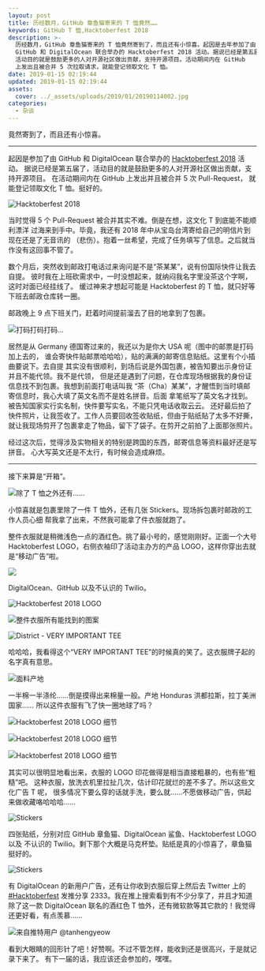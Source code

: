 ```yaml
---
layout: post
title: 历经数月，GitHub 章鱼猫寄来的 T 恤竟然……
keywords: GitHub T 恤,Hacktoberfest 2018
description: >-
  历经数月，GitHub 章鱼猫寄来的 T 恤竟然寄到了，而且还有小惊喜。起因是去年参加了由
  GitHub 和 DigitalOcean 联合举办的 Hacktoberfest 2018 活动。据说已经是第五届了，
  活动目的就是鼓励更多的人对开源社区做出贡献，支持开源项目。活动期间内在 GitHub
  上发出且被合并 5 次拉取请求，就能登记领取文化 T 恤。
date: 2019-01-15 02:19:44
updated: 2019-01-15 02:19:44
assets:
  cover: ../_assets/uploads/2019/01/20190114002.jpg
categories:
  - 杂谈
---
```


竟然寄到了，而且还有小惊喜。

---

起因是参加了由 GitHub 和 DigitalOcean 联合举办的 [Hacktoberfest 2018] 活动。
据说已经是第五届了，活动目的就是鼓励更多的人对开源社区做出贡献，支持开源项目。
在活动期间内在 GitHub 上发出并且被合并 5 次 Pull-Request，
就能登记领取文化 T 恤。挺好的。

![Hacktoberfest 2018](../_assets/uploads/2019/01/20190114003.png "Hacktoberfest 2018")

当时觉得 5 个 Pull-Request 被合并其实不难。倒是在想，这文化 T 到底能不能顺利漂洋
过海来到手中。毕竟，我还有 2018 年中从宝岛台湾寄给自己的明信片到现在还是了无音讯的
（悲伤）。抱着一丝希望，完成了任务填写了信息。之后就当作没有这回事不管了。

数个月后，突然收到邮政打电话过来询问是不是“茶某某”，说有份国际快件让我去自提。
彼时我在上班砍需求中，一时没想起来，就纳闷我名字里没茶这个字啊，这时对面已经挂线了。
缓过神来才想起可能是 Hacktoberfest 的 T 恤，就只好等下班去邮政仓库转一圈。

邮政晚上 9 点下班关门，赶着时间提前溜去了目的地拿到了包裹。

![打码打码打码...](../_assets/uploads/2019/01/20190114004.jpg "打码打码打码...")

居然是从 Germany 德国寄过来的，我还以为是你大 USA 呢（图中的邮票是打码加上去的，
谁会寄快件贴邮票哈哈哈），贴的满满的邮寄信息贴纸。这里有个小插曲要说下。去自提
其实没有很顺利，到场后说是外国包裹，被告知要出示身份证并且不能代领。我不是代领，
但是还是遇到了问题，在仓库现场根据我的身份证信息找不到包裹。我想到前面打电话叫我
“茶（Cha）某某”，才醒悟到当时填邮寄信息时，我心大填了英文名而不是姓名拼音。后面
拿笔纸写了英文名才找到。被告知国家实行实名制，快件要写实名，不能只凭电话收取云云。
还好最后拍了快件照片，让我签收了。工作人员要回收签收贴纸，但由于贴纸贴了太多不好撕，
就让我现场剪开了包裹拿走了物品，留下了袋子。在剪开之前拍了上面那张照片。

经过这次后，觉得涉及实物相关的特别是跨国的东西，邮寄信息等资料最好还是写拼音。
心大写英文还是不太行，有时候会造成麻烦。

---

接下来算是“开箱”。

![除了 T 恤之外还有……](../_assets/uploads/2019/01/20190114005.jpg "除了 T 恤之外还有……")

小惊喜就是包裹里除了一件 T 恤外，还有几张 Stickers。现场拆包裹时邮政的工作人员心细
帮我拿了出来，不然我可能拿了件衣服就跑了。

整件衣服就是稍微浅色一点的酒红色。挑了最小号的，感觉刚刚好。正面一个大号
Hacktoberfest LOGO，右侧衣袖印了活动主办方的产品 LOGO，这样你穿出去就是“移动广告”啦。

![](../_assets/uploads/2019/01/20190114006.jpg)

DigitalOcean、GitHub 以及不认识的 Twilio。

![Hacktoberfest 2018 LOGO](../_assets/uploads/2019/01/20190114007.jpg "Hacktoberfest 2018 LOGO")

![整件衣服所有能找到的图案](../_assets/uploads/2019/01/20190114008.jpg "整件衣服所有能找到的图案")

![District - VERY IMPORTANT TEE](../_assets/uploads/2019/01/20190114009.jpg "District - VERY IMPORTANT TEE")

哈哈哈，我看得这个“VERY IMPORTANT TEE”的时候真的笑了。这衣服牌子起的名字真有意思。

![面料产地](../_assets/uploads/2019/01/20190114010.jpg "面料产地")

一半棉一半涤纶……倒是摸得出来棉量一般。产地 Honduras 洪都拉斯，拉丁美洲国家……
所以这件衣服有飞了快一圈地球了吗？

![Hacktoberfest 2018 LOGO 细节](../_assets/uploads/2019/01/20190114011.jpg "Hacktoberfest 2018 LOGO 细节")

![Hacktoberfest 2018 LOGO 细节](../_assets/uploads/2019/01/20190114002.jpg "Hacktoberfest 2018 LOGO 细节")

![Hacktoberfest 2018 LOGO 细节](../_assets/uploads/2019/01/20190114012.jpg "Hacktoberfest 2018 LOGO 细节")

其实可以很明显地看出来，衣服的 LOGO 印花做得是相当直接粗暴的，也有些“粗糙”吧。
这种衣服，放洗衣机里拉扯几次，估计印花就烂的差不多了。所以这些文化广告 T 呢，
很多情况下要么穿的话就手洗，要么就……不愿做移动广告，供起来做收藏咯哈哈哈……

![Stickers](../_assets/uploads/2019/01/20190114013.jpg "Stickers")

四张贴纸，分别对应 GitHub 章鱼猫、DigitalOcean 鲨鱼、Hacktoberfest LOGO 以及
不认识的 Twilio。剩下那个大概是马克杯垫。贴纸是真的小惊喜了，章鱼猫挺好的。

![Stickers](../_assets/uploads/2019/01/20190114014.jpg "Stickers")

有 DigitalOcean 的新用户广告，还有让你收到衣服后穿上然后去 Twitter 上的 [#Hacktoberfest]
发推分享 2333。我在推上搜索看到有不少分享了，并且才知道除了这一款 DigitalOcean
联名的酒红色 T 恤外，还有微软款等其它款的！我觉得还更好看，有点羡慕……

![来自推特用户 @tanhengyeow](../_assets/uploads/2019/01/20190114015.jpg "来自推特用户 @tanhengyeow")

看到大眼睛的回形针了吧！好赞啊。不过不管怎样，能收到还是很高兴，于是就记录下来了。
有下一届的话，我应该还会参加的，嘿嘿。

[Hacktoberfest 2018]: https://hacktoberfest.digitalocean.com/
[#Hacktoberfest]: https://twitter.com/hashtag/hacktoberfest
